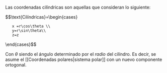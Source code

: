 
Las coordenadas cilíndricas son aquellas que consideran lo siguiente: 

$$\text{Cilíndricas}=\begin{cases}

       x =r\cos\theta \\
	   y=r\sin\theta\\
	   z=z
   \end{cases}$$
   
Con $\theta$ siendo el ángulo determinado por el *radio* del cilíndro.  Es decir, se asume el [[Coordenadas polares|sistema polar]] con un nuevo componente ortogonal.